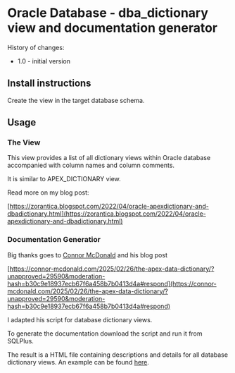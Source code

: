 # Oracle Database - dba_dictionary view and documentation generator

History of changes:
- 1.0 - initial version

## Install instructions

Create the view in the target database schema.

## Usage

### The View 

This view provides a list of all dictionary views within Oracle database accompanied with column names and column comments.

It is similar to APEX_DICTIONARY view.

Read more on my blog post:

[https://zorantica.blogspot.com/2022/04/oracle-apexdictionary-and-dbadictionary.html](https://zorantica.blogspot.com/2022/04/oracle-apexdictionary-and-dbadictionary.html)

### Documentation Generatior

Big thanks goes to [Connor McDonald](https://connor-mcdonald.com/) and his blog post

[https://connor-mcdonald.com/2025/02/26/the-apex-data-dictionary/?unapproved=29590&moderation-hash=b30c9e18937ecb67f6a458b7b0413d4a#respond](https://connor-mcdonald.com/2025/02/26/the-apex-data-dictionary/?unapproved=29590&moderation-hash=b30c9e18937ecb67f6a458b7b0413d4a#respond)

I adapted his script for database dictionary views.

To generate the documentation download the script and run it from SQLPlus.

The result is a HTML file containing descriptions and details for all database dictionary views. An example can be found [here](dba_docs.html).